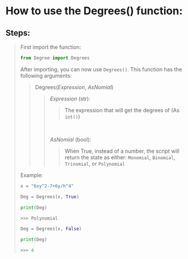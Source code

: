 # How to use the Degrees() function:
## Steps:
> First import the function:
> ```python
> from Degree import Degrees
> ```
> 
> After importing, you can now use ```Degrees()```. This function has the following arguments:
>> Degrees(<i>Expression</i>, <i>AsNomial</i>)
>> 
>>> <i>Expression</i> (str):
>>> 
>>>> The expression that will get the degrees of (As ```int()```)
>>>> 
>>> <br>
>>> 
>>> <i>AsNomial</i> (bool):
>>> 
>>>> When True, instead of a number, the script will return the state as either: ```Monomial```, ```Binomial```, ```Trinomial```, or ```Polynomial```
> 
> Example:
> ```python
> x = "6xy^2-7+6y/h^4"
> 
> Deg = Degrees(x, True)
> 
> print(Deg)
> 
> >>> Polynomial
> 
> Deg = Degrees(x, False)
> 
> print(Deg)
> 
> >>> 4
> ```
